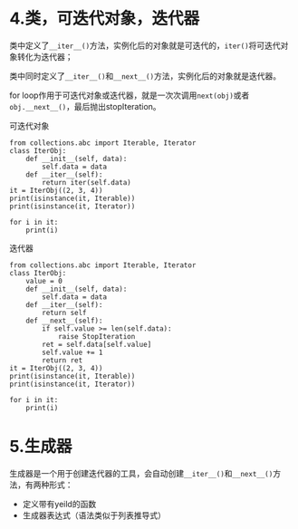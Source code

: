 # 4.类，可迭代对象，迭代器
类中定义了`__iter__()`方法，实例化后的对象就是可迭代的，`iter()`将可迭代对象转化为迭代器；

类中同时定义了`__iter__()`和`__next__()`方法，实例化后的对象就是迭代器。

for loop作用于可迭代对象或迭代器，就是一次次调用`next(obj)`或者`obj.__next__()`，最后抛出stopIteration。

可迭代对象
```
from collections.abc import Iterable, Iterator
class IterObj:
    def __init__(self, data):
        self.data = data
    def __iter__(self):
        return iter(self.data)
it = IterObj((2, 3, 4))
print(isinstance(it, Iterable))
print(isinstance(it, Iterator))

for i in it:
    print(i)
```
迭代器
```
from collections.abc import Iterable, Iterator
class IterObj:
    value = 0
    def __init__(self, data):
        self.data = data
    def __iter__(self):
        return self
    def __next__(self):
        if self.value >= len(self.data):
            raise StopIteration
        ret = self.data[self.value]
        self.value += 1
        return ret
it = IterObj((2, 3, 4))
print(isinstance(it, Iterable))
print(isinstance(it, Iterator))

for i in it:
    print(i)
```

# 5.生成器
生成器是一个用于创建迭代器的工具，会自动创建`__iter__()`和`__next__()`方法，有两种形式：

* 定义带有yeild的函数
* 生成器表达式（语法类似于列表推导式）
